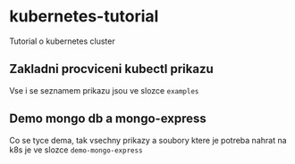 # kubernetes-tutorial
Tutorial o kubernetes cluster

## Zakladni procviceni kubectl prikazu
Vse i se seznamem prikazu jsou ve slozce `examples`

## Demo mongo db a mongo-express
Co se tyce dema, tak vsechny prikazy a soubory ktere je potreba nahrat na k8s je ve slozce `demo-mongo-express`